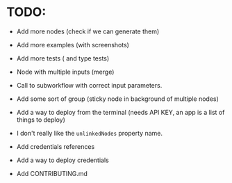 # TODO:

- Add more nodes (check if we can generate them)
- Add more examples (with screenshots)
- Add more tests ( and type tests)
- Node with multiple inputs (merge)
- Call to subworkflow with correct input parameters.
- Add some sort of group (sticky node in background of multiple nodes)
- Add a way to deploy from the terminal (needs API KEY, an app is a list of things to deploy)
- I don't really like the `unlinkedNodes` property name.

- Add credentials references
- Add a way to deploy credentials
- Add CONTRIBUTING.md
